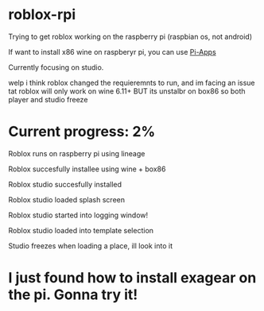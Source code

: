 # roblox-rpi
Trying to get roblox working on the raspberry pi (raspbian os, not android)

If want to install x86 wine on raspberyr pi, you can use [Pi-Apps](https://github.com/Botspot/pi-apps)

Currently focusing on studio.

welp i think roblox changed the requieremnts to run, and im facing an issue tat roblox will only work on wine 6.11+ BUT its unstalbr on box86 so both player and studio freeze

# Current progress: 2%
Roblox runs on raspberry pi using lineage 

Roblox succesfully installee using wine + box86

Roblox studio  succesfully installed

Roblox studio loaded splash screen

Roblox studio started into logging window!

Roblox studio loaded into template selection

Studio freezes when loading a place, ill look into it

# I just found how to install exagear on the pi. Gonna try it!
